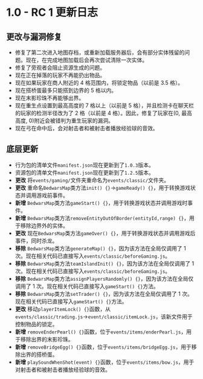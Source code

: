 # 1.0 - RC 1 更新日志

## 更改与漏洞修复

- 修复了第二次进入地图存档，或重新加载服务器后，会有部分实体残留的问题。现在，在完成地图加载后会再次尝试清除一次实体。
- 修复了旁观者会阻止资源生成的问题。
- 现在正在掉落的玩家不再能扔出物品。
- 现在如果玩家在商人附近的 4 格范围内，将锁定物品（以前是 3.5 格）。
- 现在搭桥蛋最多只能搭到边界的 5 格以内。
- 现在末影珍珠不再能够出界。
- 现在重生点设置到最高高度的 7 格以上（以前是 5 格），并且检测卡在聊天栏的玩家的检测半径改为了 2 格（以前是 4 格）。因此，修复了玩家在(0, 最高高度, 0)附近会被错判为重生玩家的漏洞。
- 现在弓在命中后，会对射击者和被射击者播放经验球的音效。

## 底层更新

- 行为包的清单文件`manifest.json`现在更新到了`1.0.3`版本。
- 资源包的清单文件`manifest.json`现在更新到了`1.2.5`版本。
- **更改** 将`events/gaming/`文件夹重命名为`events/classic/`文件夹。
- **更改** 重命名`BedwarsMap`类方法`init() {}`→`gameReady() {}`，用于转换游戏状态并调用游戏前事件。
- **新增** `BedwarsMap`类方法`gameStart() {}`，用于转换游戏状态并调用游戏时事件。
- **新增** `BedwarsMap`类方法`removeEntityOutOfBorder(entityId,range) {}`，用于移除边界外的实体。
- **更改** 现在`BedwarsMap`类方法`gameOver() {}`，用于转换游戏状态并调用游戏后事件，同时杀龙。
- **移除** `BedwarsMap`类方法`generateMap() {}`，因为该方法在全局仅调用了 1 次。现在相关代码已直接写入`events/classic/beforeGaming.js`。
- **移除** `BedwarsMap`类方法`teamIslandInit() {}`，因为该方法在全局仅调用了 1 次。现在相关代码已直接写入`events/classic/beforeGaming.js`。
- **移除** `BedwarsMap`类方法`assignPlayersRandomly() {}`，因为该方法在全局仅调用了 1 次。现在相关代码已直接写入`gameStart() {}`方法。
- **移除** `BedwarsMap`类方法`setTrader() {}`，因为该方法在全局仅调用了 1 次。现在相关代码已直接写入`gameStart() {}`方法。
- **更改** 移动`playerItemLock() {}`函数，从`events/classic/trading.js`→`event/classic/itemLock.js`，该新文件用于控制物品的锁定。
- **新增** `removeEnderPearl() {}`函数，位于`events/items/enderPearl.js`，用于移除出界的末影珍珠。
- **新增** `removeBridgeEgg() {}`函数，位于`events/items/bridgeEgg.js`，用于移除出界的搭桥蛋。
- **新增** `playSoundWhenShot(event) {}`函数，位于`events/items/bow.js`，用于对射击者和被射击者播放经验球的音效。
